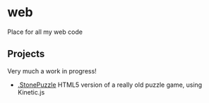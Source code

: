 web
===

Place for all my web code

Projects
--------

Very much a work in progress!

* [.StonePuzzle](https://github.com/mtinning/web/tree/master/StonePuzzle) HTML5 version of a really old puzzle game, using Kinetic.js
